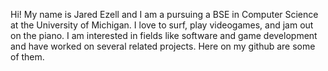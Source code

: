 Hi! My name is Jared Ezell and I am a pursuing a BSE in Computer Science at the University of Michigan. I love to surf, play videogames, and jam out on the piano. I am interested in fields like software and game development and have worked on several related projects. Here on my github are some of them.

<!---
bingoof/bingoof is a ✨ special ✨ repository because its `README.md` (this file) appears on your GitHub profile.
You can click the Preview link to take a look at your changes.
--->
